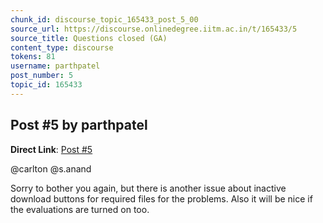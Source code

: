 ```yaml
---
chunk_id: discourse_topic_165433_post_5_00
source_url: https://discourse.onlinedegree.iitm.ac.in/t/165433/5
source_title: Questions closed (GA)
content_type: discourse
tokens: 81
username: parthpatel
post_number: 5
topic_id: 165433
---
```


## Post #5 by parthpatel

**Direct Link**: [Post #5](https://discourse.onlinedegree.iitm.ac.in/t/165433/5)

@carlton @s.anand

Sorry to bother you again, but there is another issue about inactive download buttons for required files for the problems. Also it will be nice if the evaluations are turned on too.
